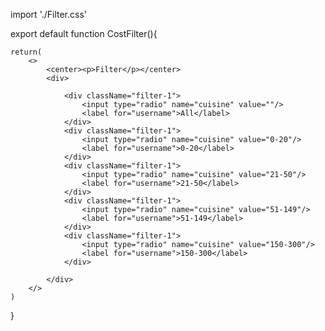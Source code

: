 import './Filter.css'

export default function CostFilter(){

    return(
        <>
            <center><p>Filter</p></center>
            <div>

                <div className="filter-1">
                    <input type="radio" name="cuisine" value=""/>
                    <label for="username">All</label>
                </div>
                <div className="filter-1">
                    <input type="radio" name="cuisine" value="0-20"/>
                    <label for="username">0-20</label>
                </div>
                <div className="filter-1">
                    <input type="radio" name="cuisine" value="21-50"/>
                    <label for="username">21-50</label>
                </div>
                <div className="filter-1">
                    <input type="radio" name="cuisine" value="51-149"/>
                    <label for="username">51-149</label>
                </div>
                <div className="filter-1">
                    <input type="radio" name="cuisine" value="150-300"/>
                    <label for="username">150-300</label>
                </div>

            </div>
        </>
    )
}